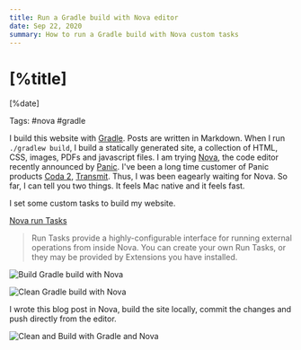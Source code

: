 ```yaml
---
title: Run a Gradle build with Nova editor
date: Sep 22, 2020
summary: How to run a Gradle build with Nova custom tasks
---
```


# [%title]

[%date]

Tags: #nova #gradle

I build this website with [Gradle](https://gradle.org). Posts are written in Markdown. When I run `./gradlew build`, I build a statically generated site, a collection of HTML, CSS, images, PDFs and javascript files.  I am trying [Nova](https://nova.app), the code editor recently announced by [Panic](https://panic.com). I've been a long time customer of Panic products [Coda 2](https://panic.com/coda/), [Transmit](https://panic.com/transmit/). Thus, I was been eagearly waiting for Nova. So far, I can tell you two things. It feels Mac native and it feels fast. 

I set some custom tasks to build my website. 

[Nova run Tasks](https://library.panic.com/nova/run-tasks/)

> Run Tasks provide a highly-configurable interface for running external operations from inside Nova. You can create your own Run Tasks, or they may be provided by Extensions you have installed.

![Build Gradle build with Nova](https://sergiodelamo.com/blog/nova-app-gradle-build.png)

![Clean Gradle build with Nova](https://sergiodelamo.com/blog/nova-app-gradle-clean.png)

I wrote this blog post in Nova, build the site locally, commit the changes and push directly from the editor. 

![Clean and Build with Gradle and Nova](https://sergiodelamo.com/blog/NovaGradle.gif)
